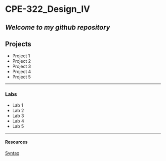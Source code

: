 # CPE-322_Design_IV
***Welcome to my github repository***
---
## Projects
- Project 1
- Project 2
- Project 3
- Project 4
- Project 5
---
### Labs
- Lab 1
- Lab 2
- Lab 3
- Lab 4
- Lab 5
---
#### Resources
[Syntax](https://www.markdownguide.org/cheat-sheet/)

